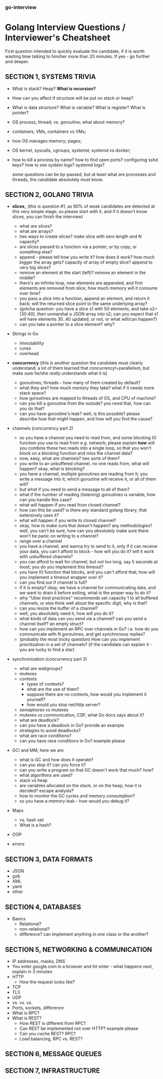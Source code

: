 ### go-interview

# Golang Interview Questions / Interviewer's Cheatsheet 

First question intended to quickly evaluate the candidate, if it is worth wasting time talking to him/her more than 20 minutes. If yes - go further and deeper.

## SECTION 1, SYSTEMS TRIVIA

- What is stack? Heap? __What is recursion?__
- How can you affect if structure will be put on stack or heap?
- What is data structure? What is variable? What is register? What is pointer?
- OS process, thread; vs. goroutine; what about memory?
- containers, VMs, containers vs VMs;
- how OS manages memory; pages;
- OS kernel, syscalls, cgroups, systemd; systemd vs docker;
- how to kill a process by name? how to find open ports? configuring sshd keys? how to see system logs? systemd logs?

  some questions can be by-passed, but at least what are processes and threads, the candidate absolutely must know.

## SECTION 2, GOLANG TRIVIA

- __slices___ (this is question #1, as 90% of weak candidates are detected at this very simple stage; so please start with it, and if it doesn't know slices, you can finish the interview)
    - what _are_ slices?
    - what are arrays?
    - two ways to create slices? make slice with zero length and N capacity?
    - are slices passed to a function via a pointer, or by copy, or something else?
    - append - please tell how you write it? how does it work? how much bigger the array gets? capacity of array of empty slice? append to very big slices?
    - remove an element at the start (left)? remove an element in the middle?
    - there's an infinite loop, new elements are appended, and first elements are removed from slice, how much memory will it consume over time?
    - you pass a slice into a function, append an element, and return it back; will the returned slice point to the same underlying array?
    - (gotcha question: you have a slice s1 with 50 elements, and take s2=[30:40], then unmarshal a JSON array into s2; can you expect that s1 will have elements 30..40 updated, or not, or what will/can happen?)
    - can you take a pointer to a slice element? why?

- Strings in Go
    - immutability
    - runes
    - overhead

- __concurrency__ (this is another question the candidate must clearly understand; a lot of them learned that concurrency!=parallelism, but make sure he/she _really_ understands what it is)
    - goroutines; threads - how many of them created by default?
    - what they are? how much memory they take? what if it needs more stack space?
    - how goroutines are mapped to threads of OS, and CPU of machine?
    - can you kill a goroutine from the outside? you _need_ that, how can you do that?
    - can you have goroutine's leak? well, is this possible? please describe how that might happen, and how will you find the cause?

- channels (concurrency part 2)
    - so you have a channel you need to read from, and some blocking IO function you use to read from e.g. network; please explain __how__ will you combine these two reads into a single loop, so that you won't block on a blocking function and miss the channel data?
    - now, easy, what _are_ channels? two sorts of them?
    - you write to an unbuffered channel, no one reads from, what will happen? okay, what is blocking?
    - you have a channel, multiple goroutines are reading from it; you write a message into it, which goroutine will receive it, or all of them will?
    - but what if you need to send a message to all of them?
    - what if the number of reading (listening) goroutines is variable, how can you handle this case?
    - what will happen if you read from closed channel?
    - how can this be used? is there any standard golang library, that extensively uses it?
    - what will happen if you write to closed channel?
    - okay, how to make sure that doesn't happen? any methodologies? well, you can't be sure, how can you _absolutely_ make sure there won't be panic on writing to a channel?
    - range over a channel
    - you have a channel, and wanna try to send to it, only if it can receive your data, you can't afford to block - how will you do it? will it work with unbuffered channels?
    - you can afford to wait for channel, but not too long, say 5 seconds at most; you do you implement this timeout?
    - you have IO function that blocks, and you can't afford that; how will you implement a timeout wrapper over it?
    - can you find out if channel is full?
    - if it is empty? okay, we have a channel for communicating data, and we want to drain it before exiting, what is the proper way to do it?
    - why "Uber best practices" recommends set capacity 1 to all buffered channels, or else think well about the specific digit, why is that?
    - can you resize the buffer of a channel?
    - well, you absolutely need it, how will you do it?
    - what kinds of data can you send via a channel? can you send a channel itself? an empty struct?
    - how can you implement an RPC over channels in Go? i.e. how do you communicate with N goroutines, and get synchronous replies?
    - (probably the most tricky question) How can you implement prioritization in a set of channels? (if the candidate can explain it  - you are lucky to find a star)

- synchronization (concurrency part 3)
    - what are waitgroups?
    - mutexes
    - contexts
        - types of contexts?
        - what are the use of tham?
        - suppose there are no contexts, how would you implement it yourself?
        - how would you stop net/http server?
    - semaphores vs mutexes
    - mutexes vs communication, CSP, what Go docs says about it?
    - what are deadlock?
    - can you have a deadlock in Go? provide an example
    - strategies to avoid deadlocks?
    - what are race conditions?
    - can you have race conditions in Go? example please

- GC! and MM, here we are
    - what is GC and how does it operate?
    - can you stop it? can you force it?
    - can you write a program so that GC doesn't work that much? how?
    - what algorithms are used?
    - stack vs heap
    - are variables allocated on the stack, or on the heap, how it is decided? escape analysis?
    - how to monitor the GC cycles and memory consumption?
    - so you have a memory leak - how would you debug it?

- Maps
  - vs. hash set
  - What is a hash?

- OOP

- errors

## SECTION 3, DATA FORMATS

- JSON
- gob
- XML
- yaml
- other

## SECTION 4, DATABASES

- Basics
    - Relational?
    - non-relational?
    - difference? can implement anything in one class or the another?

## SECTION 5, NETWORKING & COMMUNICATION

- IP addresses, masks, DNS
- You enter google.com in a browser and hit enter - what happens next, explain in 3 minutes
- HTTP
    - How the request looks like?
- TCP
- TLS
- UDP
- vs. vs. vs.
- Ports, sockets, difference
- What is RPC?
- What is REST?
    - How REST is different from RPC?
    - Can REST be implemented not over HTTP? example please
    - Can you cache REST? RPC?
    - Load balancing, RPC vs. REST?


## SECTION 6, MESSAGE QUEUES

## SECTION 7, INFRASTRUCTURE


